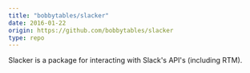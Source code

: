 ```yaml
---
title: "bobbytables/slacker"
date: 2016-01-22
origin: https://github.com/bobbytables/slacker
type: repo
---
```


Slacker is a package for interacting with Slack's API's (including RTM).